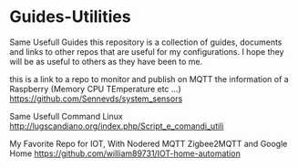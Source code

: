 # Guides-Utilities
Same Usefull Guides
this repository is a collection of guides, documents and links to other repos that are useful for my configurations.
I hope they will be as useful to others as they have been to me.

this is a link to a repo to monitor and publish on MQTT the information of a Raspberry 
(Memory CPU TEmperature etc ...)
https://github.com/Sennevds/system_sensors

Same Usefull Command Linux
http://lugscandiano.org/index.php/Script_e_comandi_utili


My Favorite Repo for IOT, With Nodered MQTT Zigbee2MQTT and Google Home
https://github.com/william89731/IOT-home-automation

